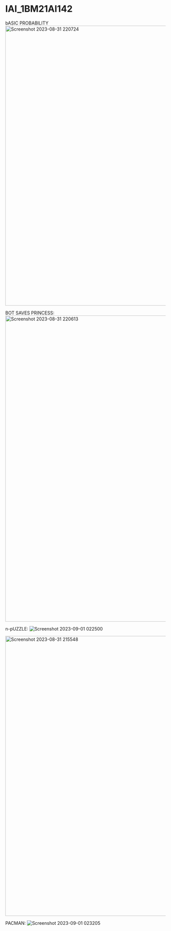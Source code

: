 # IAI_1BM21AI142

bASIC PROBABILITY
<img width="878" alt="Screenshot 2023-08-31 220724" src="https://github.com/chandrika16-sys/IAI_1BM21AI142/assets/128931161/ff8ac5a8-5298-4840-ad0b-432c6efafcf6">

BOT SAVES PRINCESS:
<img width="960" alt="Screenshot 2023-08-31 220613" src="https://github.com/chandrika16-sys/IAI_1BM21AI142/assets/128931161/56a96196-b293-4634-94cb-546402ec5cd6">


n-pUZZLE:
![Screenshot 2023-09-01 022500](https://github.com/chandrika16-sys/IAI_1BM21AI142/assets/128931161/ebd751d3-86ea-420a-b4a6-4d886fa64b1b)

<img width="878" alt="Screenshot 2023-08-31 215548" src="https://github.com/chandrika16-sys/IAI_1BM21AI142/assets/128931161/005e7342-4678-4aae-8526-560f08240d96">

PACMAN:
![Screenshot 2023-09-01 023205](https://github.com/chandrika16-sys/IAI_1BM21AI142/assets/128931161/8c17da75-13ff-482a-b42d-d50cc4a912bc)

